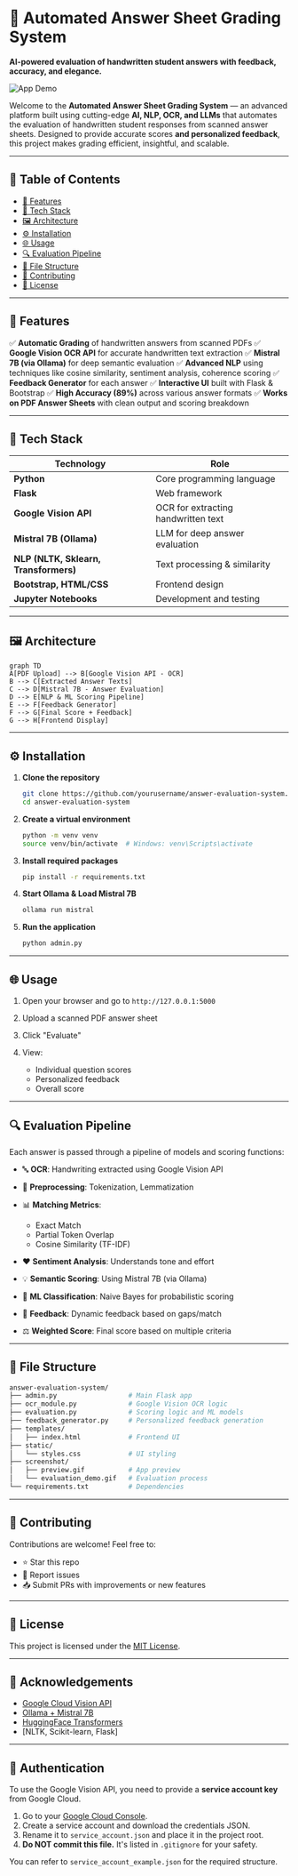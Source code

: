 


# 📝 Automated Answer Sheet Grading System

**AI-powered evaluation of handwritten student answers with feedback, accuracy, and elegance.**

![App Demo](screenshot/preview.gif)

Welcome to the **Automated Answer Sheet Grading System** — an advanced platform built using cutting-edge **AI, NLP, OCR, and LLMs** that automates the evaluation of handwritten student responses from scanned answer sheets. Designed to provide accurate scores **and personalized feedback**, this project makes grading efficient, insightful, and scalable.

---

## 📌 Table of Contents

* [🚀 Features](#-features)
* [🧠 Tech Stack](#-tech-stack)
* [🖼️ Architecture](#-architecture)
* [⚙️ Installation](#-installation)
* [🌐 Usage](#-usage)
* [🔍 Evaluation Pipeline](#-evaluation-pipeline)
* [📂 File Structure](#-file-structure)
* [🤝 Contributing](#-contributing)
* [📜 License](#-license)

---

## 🚀 Features

✅ **Automatic Grading** of handwritten answers from scanned PDFs
✅ **Google Vision OCR API** for accurate handwritten text extraction
✅ **Mistral 7B (via Ollama)** for deep semantic evaluation
✅ **Advanced NLP** using techniques like cosine similarity, sentiment analysis, coherence scoring
✅ **Feedback Generator** for each answer
✅ **Interactive UI** built with Flask & Bootstrap
✅ **High Accuracy (89%)** across various answer formats
✅ **Works on PDF Answer Sheets** with clean output and scoring breakdown

---

## 🧠 Tech Stack

| Technology                            | Role                                |
| ------------------------------------- | ----------------------------------- |
| **Python**                            | Core programming language           |
| **Flask**                             | Web framework                       |
| **Google Vision API**                 | OCR for extracting handwritten text |
| **Mistral 7B (Ollama)**               | LLM for deep answer evaluation      |
| **NLP (NLTK, Sklearn, Transformers)** | Text processing & similarity        |
| **Bootstrap, HTML/CSS**               | Frontend design                     |
| **Jupyter Notebooks**                 | Development and testing             |

---

## 🖼️ Architecture

```mermaid
graph TD
A[PDF Upload] --> B[Google Vision API - OCR]
B --> C[Extracted Answer Texts]
C --> D[Mistral 7B - Answer Evaluation]
D --> E[NLP & ML Scoring Pipeline]
E --> F[Feedback Generator]
F --> G[Final Score + Feedback]
G --> H[Frontend Display]
```

---

## ⚙️ Installation

1. **Clone the repository**

   ```bash
   git clone https://github.com/yourusername/answer-evaluation-system.git
   cd answer-evaluation-system
   ```

2. **Create a virtual environment**

   ```bash
   python -m venv venv
   source venv/bin/activate  # Windows: venv\Scripts\activate
   ```

3. **Install required packages**

   ```bash
   pip install -r requirements.txt
   ```

4. **Start Ollama & Load Mistral 7B**

   ```bash
   ollama run mistral
   ```

5. **Run the application**

   ```bash
   python admin.py
   ```

---

## 🌐 Usage

1. Open your browser and go to `http://127.0.0.1:5000`
2. Upload a scanned PDF answer sheet
3. Click "Evaluate"
4. View:

   * Individual question scores
   * Personalized feedback
   * Overall score

---

## 🔍 Evaluation Pipeline

Each answer is passed through a pipeline of models and scoring functions:

* 🔤 **OCR**: Handwriting extracted using Google Vision API
* 🧽 **Preprocessing**: Tokenization, Lemmatization
* 📊 **Matching Metrics**:

  * Exact Match
  * Partial Token Overlap
  * Cosine Similarity (TF-IDF)
* ❤️ **Sentiment Analysis**: Understands tone and effort
* 💡 **Semantic Scoring**: Using Mistral 7B (via Ollama)
* 🧠 **ML Classification**: Naive Bayes for probabilistic scoring
* 🧭 **Feedback**: Dynamic feedback based on gaps/match
* ⚖️ **Weighted Score**: Final score based on multiple criteria

---

## 📂 File Structure

```bash
answer-evaluation-system/
├── admin.py                  # Main Flask app
├── ocr_module.py             # Google Vision OCR logic
├── evaluation.py             # Scoring logic and ML models
├── feedback_generator.py     # Personalized feedback generation
├── templates/
│   ├── index.html            # Frontend UI
├── static/
│   └── styles.css            # UI styling
├── screenshot/
│   ├── preview.gif           # App preview
│   └── evaluation_demo.gif   # Evaluation process
└── requirements.txt          # Dependencies
```

---

## 🤝 Contributing

Contributions are welcome! Feel free to:

* ⭐ Star this repo
* 🐛 Report issues
* 📥 Submit PRs with improvements or new features

---

## 📜 License

This project is licensed under the [MIT License](LICENSE).

---

## 📣 Acknowledgements

* [Google Cloud Vision API](https://cloud.google.com/vision)
* [Ollama + Mistral 7B](https://ollama.com)
* [HuggingFace Transformers](https://huggingface.co)
* \[NLTK, Scikit-learn, Flask]

---

## 🔐 Authentication

To use the Google Vision API, you need to provide a **service account key** from Google Cloud.

1. Go to your [Google Cloud Console](https://console.cloud.google.com/).
2. Create a service account and download the credentials JSON.
3. Rename it to `service_account.json` and place it in the project root.
4. **Do NOT commit this file.** It's listed in `.gitignore` for your safety.

You can refer to `service_account_example.json` for the required structure.

